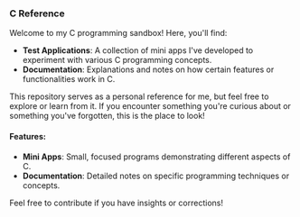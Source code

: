 ### C Reference

Welcome to my C programming sandbox! Here, you'll find:

- **Test Applications**: A collection of mini apps I've developed to experiment with various C programming concepts. 
- **Documentation**: Explanations and notes on how certain features or functionalities work in C.

This repository serves as a personal reference for me, but feel free to explore or learn from it. If you encounter something you're curious about or something you've forgotten, this is the place to look!

#### Features:
- **Mini Apps**: Small, focused programs demonstrating different aspects of C.
- **Documentation**: Detailed notes on specific programming techniques or concepts.

Feel free to contribute if you have insights or corrections!
